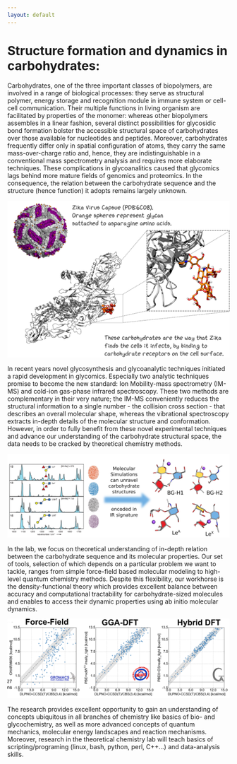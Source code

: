 ```yaml
---
layout: default
---
```


# Structure formation and dynamics in carbohydrates:

Carbohydrates, one of the three important classes of biopolymers, are involved in a range of biological processes: they serve as structural polymer, energy storage and recognition module in immune system or cell-cell communication. Their multiple functions in living organism are facilitated by properties of the monomer: whereas other biopolymers assembles in a linear fashion, several distinct possibilities for glycosidic bond formation bolster the accessible structural space of carbohydrates over those available for nucleotides and peptides. Moreover, carbohydrates frequently differ only in spatial configuration of atoms, they carry the same mass-over-charge ratio and, hence, they are indistinguishable in a conventional mass spectrometry analysis and requires more elaborate techniques. These complications in glycoanalitics caused that glycomics lags behind more mature fields of genomics and proteomics. In the consequence, the relation between the carbohydrate sequence and the structure (hence function) it adopts remains largely unknown.

![Zika](/assets/img/Zika.png)


In recent years novel glycosynthesis and glycoanalytic techniques initiated a rapid development in glycomics. Especially two analytic techniques promise to become the new standard: Ion Mobility-mass spectrometry (IM-MS) and cold-ion gas-phase infrared spectroscopy. These two methods are complementary in their very nature; the IM-MS conveniently reduces the structural information to a single number - the collision cross section - that describes an overall molecular shape, whereas the vibrational spectroscopy extracts in-depth details of the molecular structure and conformation. However, in order to fully benefit from these novel experimental techniques and advance our understanding of the carbohydrate structural space, the data needs to be cracked by theoretical chemistry methods.

![IR-structure](/assets/img/IR-structure.png)

In the lab, we focus on theoretical understanding of in-depth relation between the carbohydrate sequence and its molecular properties. Our set of tools, selection of which depends on a particular problem we want to tackle, ranges from simple force-field based molecular modeling to high-level quantum chemistry methods. Despite this flexibility, our workhorse is the density-functional theory which provides excellent balance between accuracy and computational tractability for carbohydrate-sized molecules and enables to access their dynamic properties using ab initio molecular dynamics.

![Benchmark](/assets/img/benchmark_plots.png)

The research provides excellent opportunity to gain an understanding of concepts ubiquitous in all branches of chemistry like basics of bio- and glycochemistry, as well as more advanced concepts of quantum mechanics, molecular energy landscapes and reaction mechanisms. Moreover, research in the theoretical chemistry lab will teach basics of scripting/programing (linux, bash, python, perl, C++...) and data-analysis skills.


